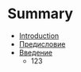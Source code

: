 # Summary

* [Introduction](README.md)
* [Предисловие](predislovie.md)
* [Введение](vvedenie.md)
   * 123

